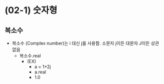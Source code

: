 # (02-1) 숫자형
## 복소수
- 복소수 (Complex number)는 i 대신 j를 사용함. 소문자 j이든 대문자 J이든 상관없음
  - 복소수.real
    - (EX)
      - a = 1+2j
      - a.real
      - 1.0
